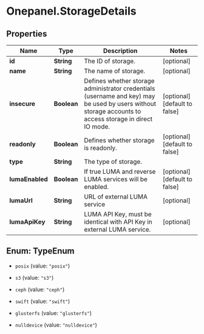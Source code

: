 # Onepanel.StorageDetails

## Properties
Name | Type | Description | Notes
------------ | ------------- | ------------- | -------------
**id** | **String** | The ID of storage. | [optional] 
**name** | **String** | The name of storage. | [optional] 
**insecure** | **Boolean** | Defines whether storage administrator credentials (username and key) may be used by users without storage accounts to access storage in direct IO mode.  | [optional] [default to false]
**readonly** | **Boolean** | Defines whether storage is readonly. | [optional] [default to false]
**type** | **String** | The type of storage. | 
**lumaEnabled** | **Boolean** | If true LUMA and reverse LUMA services will be enabled. | [optional] [default to false]
**lumaUrl** | **String** | URL of external LUMA service | [optional] 
**lumaApiKey** | **String** | LUMA API Key, must be identical with API Key in external LUMA service. | [optional] 


<a name="TypeEnum"></a>
## Enum: TypeEnum


* `posix` (value: `"posix"`)

* `s3` (value: `"s3"`)

* `ceph` (value: `"ceph"`)

* `swift` (value: `"swift"`)

* `glusterfs` (value: `"glusterfs"`)

* `nulldevice` (value: `"nulldevice"`)





